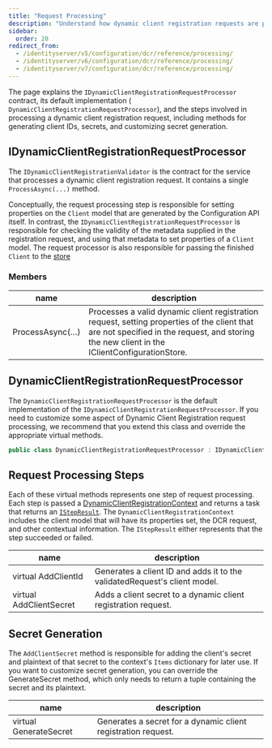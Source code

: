 ```yaml
---
title: "Request Processing"
description: "Understand how dynamic client registration requests are processed, including client ID and secret generation, through the IDynamicClientRegistrationRequestProcessor contract and its default implementation."
sidebar:
  order: 20
redirect_from:
  - /identityserver/v5/configuration/dcr/reference/processing/
  - /identityserver/v6/configuration/dcr/reference/processing/
  - /identityserver/v7/configuration/dcr/reference/processing/
---
```


The page explains the `IDynamicClientRegistrationRequestProcessor` contract, its default implementation (
`DynamicClientRegistrationRequestProcessor`), and the steps involved in processing a dynamic client registration
request, including methods for generating client IDs, secrets, and customizing secret generation.

## IDynamicClientRegistrationRequestProcessor

The `IDynamicClientRegistrationValidator` is the contract for the service that
processes a dynamic client registration request. It contains a single
`ProcessAsync(...)` method.

Conceptually, the request processing step is responsible for setting properties
on the `Client` model that are generated by the Configuration API itself. In
contrast, the `IDynamicClientRegistrationRequestProcessor` is responsible for
checking the validity of the metadata supplied in the registration request, and
using that metadata to set properties of a `Client` model. The request processor
is also responsible for passing the finished `Client` to the [store](/identityserver/reference/dcr/store/)

### Members

| name            | description                                                                                                                                                                                 |
|-----------------|---------------------------------------------------------------------------------------------------------------------------------------------------------------------------------------------|
| ProcessAsync(…) | Processes a valid dynamic client registration request, setting properties of the client that are not specified in the request, and storing the new client in the IClientConfigurationStore. |

## DynamicClientRegistrationRequestProcessor

The `DynamicClientRegistrationRequestProcessor` is the default implementation of the
`IDynamicClientRegistrationRequestProcessor`. If you need to customize some aspect
of Dynamic Client Registration request processing, we recommend that you extend this
class and override the appropriate virtual methods.

```csharp
public class DynamicClientRegistrationRequestProcessor : IDynamicClientRegistrationRequestProcessor
```

## Request Processing Steps

Each of these virtual methods represents one step of request processing.
Each step is passed a [DynamicClientRegistrationContext](/identityserver/reference/dcr/models/#dynamicclientregistrationcontext) and returns a task
that returns an [`IStepResult`](/identityserver/reference/dcr/models/#istepresult). The `DynamicClientRegistrationContext` includes the client model
that will
have its properties set, the DCR request, and other contextual information. The
`IStepResult` either represents that the step succeeded or failed.

| name                    | description                                                               |
|-------------------------|---------------------------------------------------------------------------|
| virtual AddClientId     | Generates a client ID and adds it to the validatedRequest's client model. |
| virtual AddClientSecret | Adds a client secret to a dynamic client registration request.            |

## Secret Generation

The `AddClientSecret` method is responsible for adding the client's secret and
plaintext of that secret to the context's `Items` dictionary for later use. If you want to customize secret generation,
you can override the GenerateSecret method, which only needs to return a tuple containing the secret and
its plaintext.

| name                   | description                                                   |
|------------------------|---------------------------------------------------------------|
| virtual GenerateSecret | Generates a secret for a dynamic client registration request. |